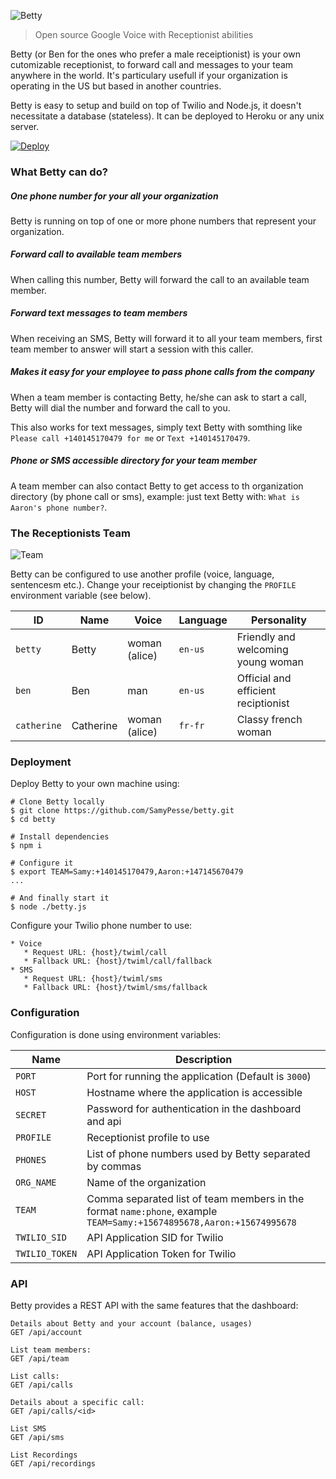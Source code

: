 ![Betty](https://github.com/SamyPesse/betty/blob/master/public/images/betty.png?raw=true)

> Open source Google Voice with Receptionist abilities

Betty (or Ben for the ones who prefer a male receiptionist) is your own cutomizable receptionist, to forward call and messages to your team anywhere in the world. It's particulary usefull if your organization is operating in the US but based in another countries.

Betty is easy to setup and build on top of Twilio and Node.js, it doesn't necessitate a database (stateless). It can be deployed to Heroku or any unix server.

[![Deploy](https://www.herokucdn.com/deploy/button.png)](https://heroku.com/deploy)

### What Betty can do?

##### One phone number for your all your organization

Betty is running on top of one or more phone numbers that represent your organization.

##### Forward call to available team members

When calling this number, Betty will forward the call to an available team member.

##### Forward text messages to team members

When receiving an SMS, Betty will forward it to all your team members, first team member to answer will start a session with this caller.

##### Makes it easy for your employee to pass phone calls from the company

When a team member is contacting Betty, he/she can ask to start a call, Betty will dial the number and forward the call to you.

This also works for text messages, simply text Betty with somthing like `Please call +140145170479 for me` or `Text +140145170479`.

##### Phone or SMS accessible directory for your team member

A team member can also contact Betty to get access to th organization directory (by phone call or sms), example: just text Betty with: `What is Aaron's phone number?`.

### The Receptionists Team

![Team](https://github.com/SamyPesse/betty/blob/master/public/images/team.png?raw=true)

Betty can be configured to use another profile (voice, language, sentencesm etc.). Change your receiptionist by changing the `PROFILE` environment variable (see below).

| ID          | Name | Voice | Language | Personality |
| ----------- | ---- | ----- | -------- | ----------- |
| `betty`     | Betty | woman (alice) | `en-us` | Friendly and welcoming young woman |
| `ben`       | Ben | man | `en-us` | Official and efficient reciptionist |
| `catherine` | Catherine | woman (alice) | `fr-fr` | Classy french woman |

### Deployment

Deploy Betty to your own machine using:

```
# Clone Betty locally
$ git clone https://github.com/SamyPesse/betty.git
$ cd betty

# Install dependencies
$ npm i

# Configure it
$ export TEAM=Samy:+140145170479,Aaron:+147145670479
...

# And finally start it
$ node ./betty.js
```

Configure your Twilio phone number to use:

```
* Voice
   * Request URL: {host}/twiml/call
   * Fallback URL: {host}/twiml/call/fallback
* SMS
   * Request URL: {host}/twiml/sms
   * Fallback URL: {host}/twiml/sms/fallback
```

### Configuration

Configuration is done using environment variables:

| Name         | Description         |
| ------------ | ------------------- |
| `PORT`       | Port for running the application (Default is `3000`) |
| `HOST`       | Hostname where the application is accessible |
| `SECRET`     | Password for authentication in the dashboard and api |
| `PROFILE`    | Receptionist profile to use |
| `PHONES`     | List of phone numbers used by Betty separated by commas |
| `ORG_NAME`   | Name of the organization |
| `TEAM`       | Comma separated list of team members in the format `name:phone`, example `TEAM=Samy:+15674895678,Aaron:+15674995678` |
| `TWILIO_SID` | API Application SID for Twilio |
| `TWILIO_TOKEN` | API Application Token for Twilio |

### API

Betty provides a REST API with the same features that the dashboard:

```
Details about Betty and your account (balance, usages)
GET /api/account

List team members:
GET /api/team

List calls:
GET /api/calls

Details about a specific call:
GET /api/calls/<id>

List SMS
GET /api/sms

List Recordings
GET /api/recordings
```
